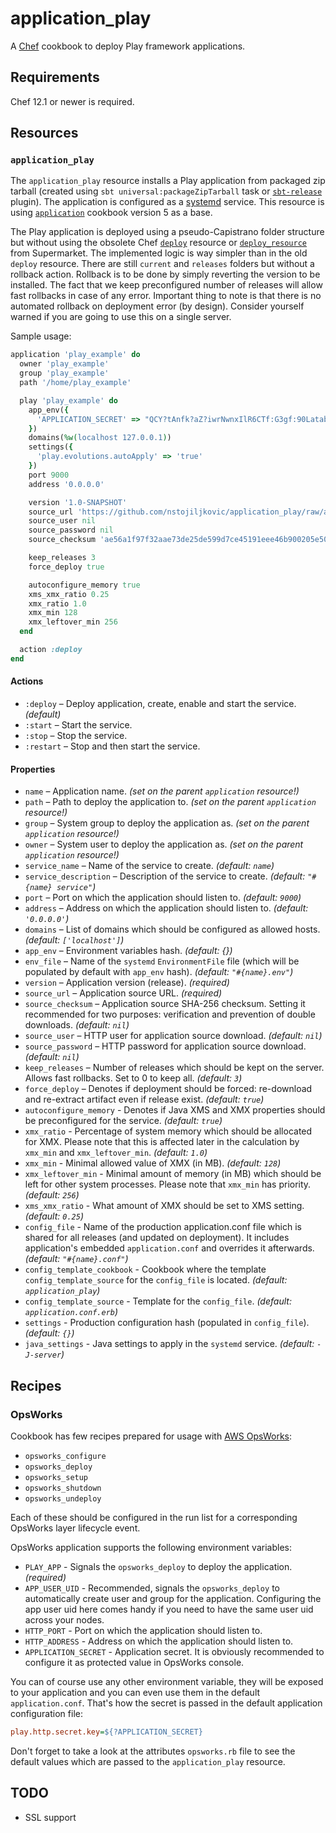 # application_play

A [Chef](https://www.chef.io/) cookbook to deploy Play framework applications.

## Requirements

Chef 12.1 or newer is required.

## Resources

### `application_play`

The `application_play` resource installs a Play application from packaged zip tarball (created using `sbt universal:packageZipTarball` 
task or [`sbt-release`](https://github.com/sbt/sbt-release) plugin). The application is configured as a 
[systemd](https://www.freedesktop.org/wiki/Software/systemd/) service. This resource is using [`application`](https://github.com/poise/application) cookbook
version 5 as a base.

The Play application is deployed using a pseudo-Capistrano folder structure but without using the obsolete Chef [`deploy`](https://docs.chef.io/resource_deploy.html) resource
or [`deploy_resource`](https://supermarket.chef.io/cookbooks/deploy_resource) from Supermarket. The implemented logic is way simpler than in the old `deploy` resource.
There are still `current` and `releases` folders but without a rollback action. Rollback is to be done by simply reverting the version to be installed. The fact that we
keep preconfigured number of releases will allow fast rollbacks in case of any error. Important thing to note is that there is no automated rollback on deployment 
error (by design). Consider yourself warned if you are going to use this on a single server.

Sample usage:

```ruby
application 'play_example' do
  owner 'play_example'
  group 'play_example'
  path '/home/play_example'

  play 'play_example' do
    app_env({
      'APPLICATION_SECRET' => "QCY?tAnfk?aZ?iwrNwnxIlR6CTf:G3gf:90Latabg@5241AB`R5W:1uDFN];Ik@n"
    })
    domains(%w(localhost 127.0.0.1))
    settings({
      'play.evolutions.autoApply' => 'true'
    })
    port 9000
    address '0.0.0.0'

    version '1.0-SNAPSHOT'
    source_url 'https://github.com/nstojiljkovic/application_play/raw/artifacts/play-2.6/play-scala-starter-example-1.0-SNAPSHOT.tgz'
    source_user nil
    source_password nil
    source_checksum 'ae56a1f97f32aae73de25de599d7ce45191eee46b900205e50d1082bf529b0ae'

    keep_releases 3
    force_deploy true

    autoconfigure_memory true
    xms_xmx_ratio 0.25
    xmx_ratio 1.0
    xmx_min 128
    xmx_leftover_min 256
  end

  action :deploy
end
```

#### Actions

* `:deploy` – Deploy application, create, enable and start the service. *(default)*
* `:start` – Start the service.
* `:stop` – Stop the service.
* `:restart` – Stop and then start the service.

#### Properties

* `name` – Application name. *(set on the parent `application` resource!)*
* `path` – Path to deploy the application to. *(set on the parent `application` resource!)*
* `group` – System group to deploy the application as. *(set on the parent `application` resource!)*
* `owner` – System user to deploy the application as. *(set on the parent `application` resource!)*
* `service_name` – Name of the service to create. *(default: `name`)*
* `service_description` – Description of the service to create. *(default: `"#{name} service"`)*
* `port` – Port on which the application should listen to. *(default: `9000`)*
* `address` – Address on which the application should listen to. *(default: `'0.0.0.0'`)*
* `domains` – List of domains which should be configured as allowed hosts. *(default: `['localhost']`)*
* `app_env` – Environment variables hash. *(default: {})*
* `env_file` – Name of the `systemd` `EnvironmentFile` file (which will be populated by default with `app_env` hash). *(default: `"#{name}.env"`)*
* `version` – Application version (release). *(required)*
* `source_url` – Application source URL. *(required)*
* `source_checksum` – Application source SHA-256 checksum. Setting it recommended for two purposes: verification and prevention of double downloads. *(default: `nil`)*
* `source_user` – HTTP user for application source download. *(default: `nil`)*
* `source_password` – HTTP password for application source download. *(default: `nil`)*
* `keep_releases` – Number of releases which should be kept on the server. Allows fast rollbacks. Set to 0 to keep all. *(default: `3`)*
* `force_deploy` – Denotes if deployment should be forced: re-download and re-extract artifact even if release exist. *(default: `true`)*
* `autoconfigure_memory` - Denotes if Java XMS and XMX properties should be preconfigured for the service. *(default: `true`)*
* `xmx_ratio` - Percentage of system memory which should be allocated for XMX. Please note that this is affected later in the calculation by `xmx_min` and `xmx_leftover_min`. *(default: `1.0`)*
* `xmx_min` -  Minimal allowed value of XMX (in MB). *(default: `128`)*
* `xmx_leftover_min` - Minimal amount of memory (in MB) which should be left for other system processes. Please note that `xmx_min` has priority. *(default: `256`)*
* `xms_xmx_ratio` - What amount of XMX should be set to XMS setting. *(default: `0.25`)*
* `config_file` - Name of the production application.conf file which is shared for all releases (and updated on deployment). It includes application's embedded `application.conf` and overrides it afterwards. *(default: `"#{name}.conf"`)*
* `config_template_cookbook` - Cookbook where the template `config_template_source` for the `config_file` is located. *(default: `application_play`)*
* `config_template_source` - Template for the `config_file`. *(default: `application.conf.erb`)*
* `settings` - Production configuration hash (populated in `config_file`). *(default: `{}`)*
* `java_settings` - Java settings to apply in the `systemd` service. *(default: `-J-server`)*

## Recipes

### OpsWorks

Cookbook has few recipes prepared for usage with [AWS OpsWorks](https://aws.amazon.com/opsworks/):

* `opsworks_configure`
* `opsworks_deploy`
* `opsworks_setup`
* `opsworks_shutdown`
* `opsworks_undeploy`

Each of these should be configured in the run list for a corresponding OpsWorks layer lifecycle event.

OpsWorks application supports the following environment variables:
* `PLAY_APP` - Signals the `opsworks_deploy` to deploy the application. *(required)*
* `APP_USER_UID` - Recommended, signals the `opsworks_deploy` to automatically create user and group for the application. Configuring the app user uid here comes handy if you need to have the same user uid across your nodes.
* `HTTP_PORT` - Port on which the application should listen to.
* `HTTP_ADDRESS` - Address on which the application should listen to.
* `APPLICATION_SECRET` - Application secret. It is obviously recommended to configure it as protected value in OpsWorks console.

You can of course use any other environment variable, they will be exposed to your application and you can even use them in the default `application.conf`. That's how the secret is passed in the default application configuration file:

```ini
play.http.secret.key=${?APPLICATION_SECRET}
```

Don't forget to take a look at the attributes `opsworks.rb` file to see the default values which are passed to the `application_play` resource.

## TODO

* SSL support